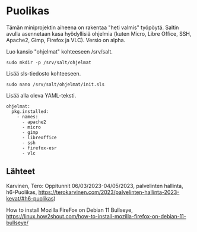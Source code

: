 # Puolikas

Tämän miniprojektin aiheena on rakentaa "heti valmis" työpöytä. Saltin avulla asennetaan kasa hyödyllisiä ohjelmia (kuten Micro, Libre Office, SSH, Apache2, Gimp, Firefox ja VLC). Versio on alpha. 

Luo kansio "ohjelmat" kohteeseen /srv/salt.

    sudo mkdir -p /srv/salt/ohjelmat

Lisää sls-tiedosto kohteeseen.

    sudo nano /srv/salt/ohjelmat/init.sls

Lisää alla oleva YAML-teksti.

```
ohjelmat:
  pkg.installed:
    - names:
      - apache2
      - micro
      - gimp
      - libreoffice
      - ssh
      - firefox-esr
      - vlc
```

## Lähteet


Karvinen, Tero: Oppitunnit 06/03/2023-04/05/2023, palvelinten hallinta, h6-Puolikas, https://terokarvinen.com/2023/palvelinten-hallinta-2023-kevat/#h6-puolikas)

How to install Mozilla FireFox on Debian 11 Bullseye, https://linux.how2shout.com/how-to-install-mozilla-firefox-on-debian-11-bullseye/


